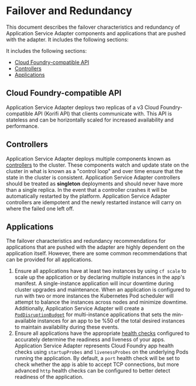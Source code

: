 # Failover and Redundancy

This document describes the failover characteristics and redundancy of Application Service Adapter components and applications that are pushed with the adapter. It includes the following sections:

It includes the following sections:

* [Cloud Foundry-compatible API](#cloud-foundry-api)
* [Controllers](#controllers)
* [Applications](#applications)

## <a id="cloud-foundry-api"></a>Cloud Foundry-compatible API

Application Service Adapter deploys two replicas of a v3 Cloud Foundry-compatible API (Korifi API) that clients communicate with. This API is stateless and can be horizontally scaled for increased availability and performance.

## <a id="controllers"></a>Controllers

Application Service Adapter deploys multiple components known as [controllers](https://kubernetes.io/docs/concepts/architecture/controller/) to the cluster. These components watch and update state on the cluster in what is known as a "control loop" and over time ensure that the state in the cluster is consistent. Application Service Adapter controllers should be treated as **singleton** deployments and should never have more than a single replica. In the event that a controller crashes it will be automatically restarted by the platform. Application Service Adapter controllers are idempotent and the newly restarted instance will carry on where the failed one left off.

## <a id="applications"></a>Applications

The failover characteristics and redundancy recommendations for applications that are pushed with the adapter are highly dependent on the application itself. However, there are some common recommendations that can be provided for all applications.

1. Ensure all applications have at least two instances by using `cf scale` to scale up the application or by declaring multiple instances in the app's manifest. A single-instance application will incur downtime during cluster upgrades and maintenance. When an application is configured to run with two or more instances the Kubernetes Pod scheduler will attempt to balance the instances across nodes and minimize downtime. Additionally, Application Service Adapter will create a [`PodDisruptionBudget`](https://kubernetes.io/docs/tasks/run-application/configure-pdb/) for multi-instance applications that sets the min-available instances for an app to be %50 of the total desired instances to maintain availability during these events.
1. Ensure all applications have the appropriate [health checks](https://docs.cloudfoundry.org/devguide/deploy-apps/healthchecks.html) configured to accurately determine the readiness and liveness of your apps. Application Service Adapter represents Cloud Foundry app health checks using `startupProbes` and `livenessProbes` on the underlying Pods running the application. By default, a `port` health check will be set to check whether the app is able to accept TCP connections, but more advanced `http` health checks can be configured to better detect readiness of the application.
